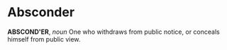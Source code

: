 # Absconder

**ABSCOND'ER**, _noun_ One who withdraws from public notice, or conceals himself from public view.